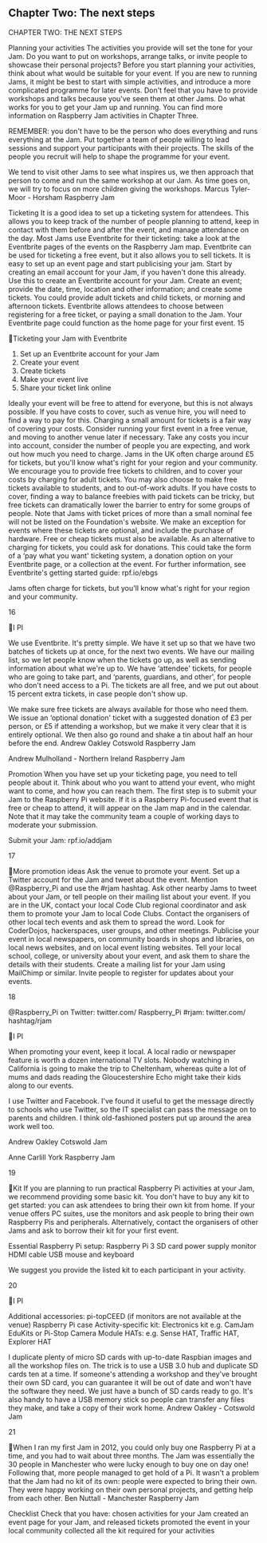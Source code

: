 ## Chapter Two: The next steps

CHAPTER TWO: THE NEXT STEPS

Planning your activities
The activities you provide will set the tone for your Jam. Do you want to put on
workshops, arrange talks, or invite people to showcase their personal projects?
Before you start planning your activities, think about what would be suitable for
your event. If you are new to running Jams, it might be best to start with simple
activities, and introduce a more complicated programme for later events. Don't feel
that you have to provide workshops and talks because you've seen them at other
Jams. Do what works for you to get your Jam up and running. You can find more
information on Raspberry Jam activities in Chapter Three.

REMEMBER: you don't have to be the person who does everything and runs
everything at the Jam. Put together a team of people willing to lead sessions and
support your participants with their projects. The skills of the people you recruit will
help to shape the programme for your event.

We tend to visit other Jams to see what inspires us, we then approach
that person to come and run the same workshop at our Jam. As time
goes on, we will try to focus on more children giving the workshops.
Marcus Tyler-Moor - Horsham Raspberry Jam

Ticketing
It is a good idea to set up a ticketing system for attendees. This allows you to keep
track of the number of people planning to attend, keep in contact with them before
and after the event, and manage attendance on the day. Most Jams use Eventbrite
for their ticketing: take a look at the Eventbrite pages of the events on the Raspberry
Jam map. Eventbrite can be used for ticketing a free event, but it also allows you to
sell tickets. It is easy to set up an event page and start publicising your jam.
Start by creating an email account for your Jam, if you haven't done this already. Use
this to create an Eventbrite account for your Jam. Create an event; provide the date,
time, location and other information; and create some tickets. You could provide adult
tickets and child tickets, or morning and afternoon tickets. Eventbrite allows attendees
to choose between registering for a free ticket, or paying a small donation to the Jam.
Your Eventbrite page could function as the home page for your first event.
15

Ticketing your Jam
with Eventbrite
1. Set up an Eventbrite account for your Jam
2. Create your event
3. Create tickets
4. Make your event live
5. Share your ticket link online

Ideally your event will be free to attend for everyone, but this is not always possible.
If you have costs to cover, such as venue hire, you will need to find a way to pay
for this. Charging a small amount for tickets is a fair way of covering your costs.
Consider running your first event in a free venue, and moving to another venue later
if necessary. Take any costs you incur into account, consider the number of people
you are expecting, and work out how much you need to charge. Jams in the UK
often charge around £5 for tickets, but you'll know what's right for your region and
your community.
We encourage you to provide free tickets to children, and to cover your costs by
charging for adult tickets. You may also choose to make free tickets available to
students, and to out-of-work adults. If you have costs to cover, finding a way to
balance freebies with paid tickets can be tricky, but free tickets can dramatically
lower the barrier to entry for some groups of people.
Note that Jams with ticket prices of more than a small nominal fee will not be listed
on the Foundation's website. We make an exception for events where these tickets
are optional, and include the purchase of hardware. Free or cheap tickets must also
be available.
As an alternative to charging for tickets, you could ask for donations. This could
take the form of a ‘pay what you want' ticketing system, a donation option on your
Eventbrite page, or a collection at the event.
For further information, see Eventbrite's getting started guide: rpf.io/ebgs

Jams often charge for tickets, but you'll know what's right
for your region and your community.

16

I
PI

We use Eventbrite. It's pretty simple.
We have it set up so that we have two
batches of tickets up at once, for the
next two events. We have our mailing
list, so we let people know when
the tickets go up, as well as sending
information about what we're up to.
We have ‘attendee' tickets, for people
who are going to take part, and
‘parents, guardians, and other', for
people who don't need access to a
Pi. The tickets are all free, and we put
out about 15 percent extra tickets, in
case people don't show up.

We make sure free tickets
are always available for
those who need them.
We issue an ‘optional
donation' ticket with a
suggested donation of
£3 per person, or £5 if
attending a workshop, but
we make it very clear that
it is entirely optional. We
then also go round and
shake a tin about half an
hour before the end.
Andrew Oakley Cotswold Raspberry
Jam

Andrew Mulholland - Northern
Ireland Raspberry Jam

Promotion
When you have set up your ticketing page, you need to tell people about it. Think
about who you want to attend your event, who might want to come, and how you
can reach them.
The first step is to submit your Jam to the Raspberry Pi website. If it is a Raspberry
Pi-focused event that is free or cheap to attend, it will appear on the Jam map and in
the calendar. Note that it may take the community team a couple of working days to
moderate your submission.

Submit your Jam:
rpf.io/addjam

17

More promotion ideas
Ask the venue to promote your event.
Set up a Twitter account for the Jam and tweet about the
event. Mention @Raspberry_Pi and use the #rjam hashtag.
Ask other nearby Jams to tweet about your Jam, or tell
people on their mailing list about your event.
If you are in the UK, contact your local Code Club regional
coordinator and ask them to promote your Jam to local Code
Clubs.
Contact the organisers of other local tech events and ask
them to spread the word. Look for CoderDojos, hackerspaces,
user groups, and other meetings.
Publicise your event in local newspapers, on community
boards in shops and libraries, on local news websites, and on
local event listing websites.
Tell your local school, college, or university about your event,
and ask them to share the details with their students.
Create a mailing list for your Jam using MailChimp or similar.
Invite people to register for updates about your events.

18

@Raspberry_Pi
on Twitter:
twitter.com/
Raspberry_Pi
#rjam:
twitter.com/
hashtag/rjam

I
PI

When promoting your event,
keep it local. A local radio or
newspaper feature is worth a
dozen international TV slots.
Nobody watching in California
is going to make the trip to
Cheltenham, whereas quite a lot
of mums and dads reading the
Gloucestershire Echo might take
their kids along to our events.

I use Twitter and Facebook.
I've found it useful to get
the message directly to
schools who use Twitter,
so the IT specialist can
pass the message on
to parents and children.
I think old-fashioned
posters put up around the
area work well too.

Andrew Oakley Cotswold Jam

Anne Carlill York Raspberry Jam

19

Kit
If you are planning to run practical
Raspberry Pi activities at your Jam,
we recommend providing some basic
kit. You don't have to buy any kit to
get started: you can ask attendees
to bring their own kit from home. If
your venue offers PC suites, use the
monitors and ask people to bring their
own Raspberry Pis and peripherals.
Alternatively, contact the organisers of
other Jams and ask to borrow their kit
for your first event.

Essential Raspberry Pi setup:
Raspberry Pi 3
SD card
power supply
monitor
HDMI cable
USB mouse and keyboard

We suggest you provide the listed kit to
each participant in your activity.

20

I
PI

Additional accessories:
pi-topCEED (if monitors are not available at the
venue)
Raspberry Pi case
Activity-specific kit:
Electronics kit e.g. CamJam EduKits or Pi-Stop
Camera Module
HATs: e.g. Sense HAT, Traffic HAT, Explorer HAT

I duplicate plenty of micro SD cards with up-to-date Raspbian
images and all the workshop files on. The trick is to use a USB 3.0
hub and duplicate SD cards ten at a time. If someone's attending
a workshop and they've brought their own SD card, you can
guarantee it will be out of date and won't have the software they
need. We just have a bunch of SD cards ready to go. It's also handy
to have a USB memory stick so people can transfer any files they
make, and take a copy of their work home.
Andrew Oakley - Cotswold Jam

21

When I ran my first Jam in 2012, you could only buy one Raspberry
Pi at a time, and you had to wait about three months. The Jam was
essentially the 30 people in Manchester who were lucky enough to
buy one on day one! Following that, more people managed to get
hold of a Pi. It wasn't a problem that the Jam had no kit of its own:
people were expected to bring their own. They were happy working
on their own personal projects, and getting help from each other.
Ben Nuttall - Manchester Raspberry Jam

Checklist
Check that you have:
chosen activities for your Jam
created an event page for your Jam, and
released tickets
promoted the event in your local
community
collected all the kit required for your
activities
